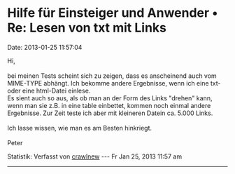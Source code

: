 Hilfe für Einsteiger und Anwender • Re: Lesen von txt mit Links
===============================================================

Date: 2013-01-25 11:57:04

Hi,\
\
bei meinen Tests scheint sich zu zeigen, dass es anscheinend auch vom
MIME-TYPE abhängt. Ich bekomme andere Ergebnisse, wenn ich eine txt-
oder eine html-Datei einlese.\
Es sient auch so aus, als ob man an der Form des Links \"drehen\" kann,
wenn man sie z.B. in eine table einbettet, kommen noch einmal andere
Ergebnisse. Zur Zeit teste ich aber mit kleineren Datein ca. 5.000
Links.\
\
Ich lasse wissen, wie man es am Besten hinkriegt.\
\
Peter

Statistik: Verfasst von
[crawlnew](http://forum.yacy-websuche.de/memberlist.php?mode=viewprofile&u=317)
--- Fr Jan 25, 2013 11:57 am

------------------------------------------------------------------------
